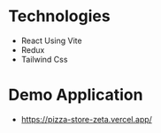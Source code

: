 # Technologies

- React Using Vite
- Redux
- Tailwind Css

# Demo Application

- https://pizza-store-zeta.vercel.app/